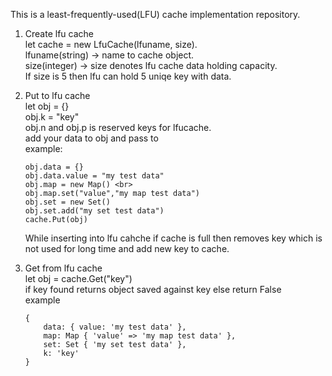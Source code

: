 This is a least-frequently-used(LFU) cache implementation repository.<br>

1. Create lfu cache <br> 
    let cache = new LfuCache(lfuname, size).<br>
    lfuname(string) -> name to cache object.<br>
    size(integer) -> size denotes lfu cache data holding capacity.<br>
    If size is 5 then lfu can hold 5 uniqe key with data.<br>

2. Put to lfu cache <br> 
    let obj = {} <br> 
    obj.k = "key"     <br> 
    obj.n and obj.p is reserved keys for lfucache.     <br> 
    add your data to obj and pass to  <br> 
    example: 
    ````script
    obj.data = {}
    obj.data.value = "my test data"
    obj.map = new Map() <br> 
    obj.map.set("value","my map test data")
    obj.set = new Set()
    obj.set.add("my set test data")
    cache.Put(obj)
    ````
    While inserting into lfu cahche if cache is full then removes key which is not used for long time and add new key to cache. <br> 
    
3. Get from lfu cache <br> 
    let obj = cache.Get("key") <br> 
    if key found returns object saved against key else return False <br> 
    example
    ````
    {
        data: { value: 'my test data' },
        map: Map { 'value' => 'my map test data' },
        set: Set { 'my set test data' },
        k: 'key'
    }
    ````
